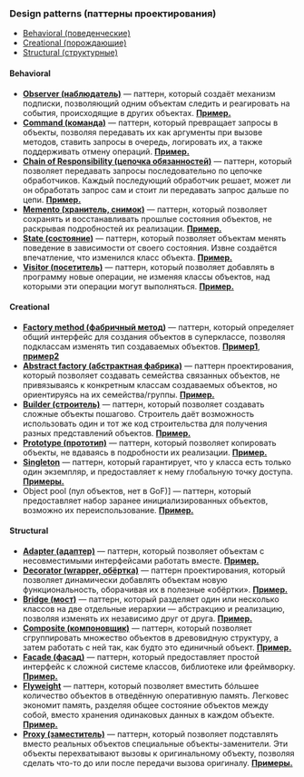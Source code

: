 ### Design patterns (паттерны проектирования)

- [Behavioral (поведенческие)](#Behavioral)
- [Creational (порождающие)](#Creational)
- [Structural (структурные)](#Structural)


#### Behavioral

- **[Observer (наблюдатель)](https://refactoring.guru/ru/design-patterns/observer)** — паттерн, который создаёт механизм подписки, позволяющий одним объектам следить и реагировать на события, происходящие в других объектах. **[Пример.](https://github.com/never-sleeps/java-lessons/tree/main/L12-design-patterns/demo/src/main/java/ru/java/behavioral/observer)**
- **[Command (команда)](https://refactoring.guru/ru/design-patterns/command)** — паттерн, который превращает запросы в объекты, позволяя передавать их как аргументы при вызове методов, ставить запросы в очередь, логировать их, а также поддерживать отмену операций. **[Пример.](https://github.com/never-sleeps/java-lessons/tree/main/L12-design-patterns/demo/src/main/java/ru/java/behavioral/command)**
- **[Chain of Responsibility (цепочка обязанностей)](https://refactoring.guru/ru/design-patterns/chain-of-responsibility)** — паттерн, который позволяет передавать запросы последовательно по цепочке обработчиков. Каждый последующий обработчик решает, может ли он обработать запрос сам и стоит ли передавать запрос дальше по цепи. **[Пример.](https://github.com/never-sleeps/java-lessons/tree/main/L12-design-patterns/demo/src/main/java/ru/java/behavioral/chain)**
- **[Memento (хранитель, снимок)](https://refactoring.guru/ru/design-patterns/memento)** — паттерн, который позволяет сохранять и восстанавливать прошлые состояния объектов, не раскрывая подробностей их реализации. **[Пример.](https://github.com/never-sleeps/java-lessons/tree/main/L12-design-patterns/demo/src/main/java/ru/java/behavioral/memento)**
- **[State (состояние)](https://refactoring.guru/ru/design-patterns/state)** — паттерн, который позволяет объектам менять поведение в зависимости от своего состояния. Извне создаётся впечатление, что изменился класс объекта. **[Пример.](https://github.com/never-sleeps/java-lessons/tree/main/L12-design-patterns/demo/src/main/java/ru/java/behavioral/state)**
- **[Visitor (посетитель)](https://refactoring.guru/ru/design-patterns/visitor)** — паттерн, который позволяет добавлять в программу новые операции, не изменяя классы объектов, над которыми эти операции могут выполняться. **[Пример.](https://github.com/never-sleeps/java-lessons/tree/main/L12-design-patterns/demo/src/main/java/ru/java/behavioral/visitor)**


#### Creational
- **[Factory method (фабричный метод)](https://refactoring.guru/ru/design-patterns/factory-method)** — паттерн, который определяет общий интерфейс для создания объектов в суперклассе, позволяя подклассам изменять тип создаваемых объектов. **[Пример1](https://github.com/never-sleeps/java-lessons/tree/main/L12-design-patterns/demo/src/main/java/ru/java/creational/factorymethod1)**, **[пример2](https://github.com/never-sleeps/java-lessons/tree/main/L12-design-patterns/demo/src/main/java/ru/java/creational/factorymethod2)**
- **[Abstract factory (абстрактная фабрика)](https://refactoring.guru/ru/design-patterns/abstract-factory)** — паттерн проектирования, который позволяет создавать семейства связанных объектов, не привязываясь к конкретным классам создаваемых объектов, но ориентируясь на их семейства/группы. **[Пример.](https://github.com/never-sleeps/java-lessons/tree/main/L12-design-patterns/demo/src/main/java/ru/java/creational/abstractfactory)**
- **[Builder (строитель)](https://refactoring.guru/ru/design-patterns/builder)** — паттерн, который позволяет создавать сложные объекты пошагово. Строитель даёт возможность использовать один и тот же код строительства для получения разных представлений объектов. **[Пример.](https://github.com/never-sleeps/java-lessons/tree/main/L12-design-patterns/demo/src/main/java/ru/java/creational/builder)**
- **[Prototype (прототип)](https://refactoring.guru/ru/design-patterns/prototype)** — паттерн, который позволяет копировать объекты, не вдаваясь в подробности их реализации. **[Пример.](https://github.com/never-sleeps/java-lessons/tree/main/L12-design-patterns/demo/src/main/java/ru/java/creational/prototype)**
- **[Singleton](https://refactoring.guru/ru/design-patterns/singleton)** — паттерн, который гарантирует, что у класса есть только один экземпляр, и предоставляет к нему глобальную точку доступа. **[Примеры.](https://github.com/never-sleeps/java-lessons/tree/main/L12-design-patterns/demo/src/main/java/ru/java/creational/singleton)**
- Object pool (пул объектов, нет в GoF)] — паттерн, который предоставляет набор заранее инициализированных объектов, возможно их переиспользование. **[Пример.](https://github.com/never-sleeps/java-lessons/tree/main/L12-design-patterns/demo/src/main/java/ru/java/creational/objectpool)**

#### Structural
- **[Adapter (адаптер)](https://refactoring.guru/ru/design-patterns/adapter)** — паттерн, который позволяет объектам с несовместимыми интерфейсами работать вместе. **[Пример.](https://github.com/never-sleeps/java-lessons/tree/main/L12-design-patterns/demo/src/main/java/ru/java/structural/adapter)**
- **[Decorator (wrapper, обёртка)](https://refactoring.guru/ru/design-patterns/decorator)** — паттерн проектирования, который позволяет динамически добавлять объектам новую функциональность, оборачивая их в полезные «обёртки». **[Пример.](https://github.com/never-sleeps/java-lessons/tree/main/L12-design-patterns/demo/src/main/java/ru/java/structural/decorator)**
- **[Bridge (мост)](https://refactoring.guru/ru/design-patterns/bridge)** — паттерн, который разделяет один или несколько классов на две отдельные иерархии — абстракцию и реализацию, позволяя изменять их независимо друг от друга. **[Пример.](https://github.com/never-sleeps/java-lessons/tree/main/L12-design-patterns/demo/src/main/java/ru/java/structural/bridge)**
- **[Composite (компоновщик)](https://refactoring.guru/ru/design-patterns/composite)** — паттерн, который позволяет сгруппировать множество объектов в древовидную структуру, а затем работать с ней так, как будто это единичный объект. **[Пример.](https://github.com/never-sleeps/java-lessons/tree/main/L12-design-patterns/demo/src/main/java/ru/java/structural/composite)**
- **[Facade (фасад)](https://refactoring.guru/ru/design-patterns/facade)** — паттерн, который предоставляет простой интерфейс к сложной системе классов, библиотеке или фреймворку. **[Пример.](https://github.com/never-sleeps/java-lessons/tree/main/L12-design-patterns/demo/src/main/java/ru/java/structural/facade)**
- **[Flyweight](https://refactoring.guru/ru/design-patterns/flyweight)** — паттерн, который позволяет вместить бóльшее количество объектов в отведённую оперативную память. Легковес экономит память, разделяя общее состояние объектов между собой, вместо хранения одинаковых данных в каждом объекте. **[Пример.](https://github.com/never-sleeps/java-lessons/tree/main/L12-design-patterns/demo/src/main/java/ru/java/structural/flyweight)**
- **[Proxy (заместитель)](https://refactoring.guru/ru/design-patterns/proxy)** — паттерн, который позволяет подставлять вместо реальных объектов специальные объекты-заменители. Эти объекты перехватывают вызовы к оригинальному объекту, позволяя сделать что-то до или после передачи вызова оригиналу. **[Примеры.](https://github.com/never-sleeps/java-lessons/tree/main/L12-design-patterns/demo/src/main/java/ru/java/structural/proxy)**
